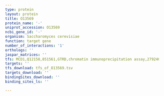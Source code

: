 ```yaml
---
type: protein
layout: protein
title: O13569
protein_name: '-'
uniprot_accession: O13569
ncbi_gene_id: '-'
organism: Saccharomyces cerevisiae
function: target gene
number_of_interactions: '1'
orthologs: ''
jaspar_matrices: ''
tfs: MCD1,Q12158,851561,GTRD,chromatin immunoprecipitation assay,27924024%5Buid%5D,No
targets: ''
tfs_download: tfs_of_O13569.tsv
targets_download: ''
bindingSites_download: ''
binding_sites_ls: ''

---
```

